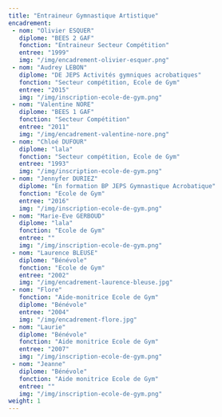 ```yaml
---
title: "Entraineur Gymnastique Artistique"
encadrement:
 - nom: "Olivier ESQUER"
   diplome: "BEES 2 GAF"
   fonction: "Entraineur Secteur Compétition"
   entree: "1999"
   img: "/img/encadrement-olivier-esquer.png"
 - nom: "Audrey LEBON"
   diplome: "DE JEPS Activités gymniques acrobatiques"
   fonction: "Secteur compétition, Ecole de Gym"
   entree: "2015"
   img: "/img/inscription-ecole-de-gym.png"
 - nom: "Valentine NORE"
   diplome: "BEES 1 GAF"
   fonction: "Secteur Compétition"
   entree: "2011"
   img: "/img/encadrement-valentine-nore.png"
 - nom: "Chloé DUFOUR"
   diplome: "lala"
   fonction: "Secteur compétition, Ecole de Gym"
   entree: "1993"
   img: "/img/inscription-ecole-de-gym.png"
 - nom: "Jennyfer DURIEZ"
   diplome: "En formation BP JEPS Gymnastique Acrobatique"
   fonction: "Ecole de Gym"
   entree: "2016"
   img: "/img/inscription-ecole-de-gym.png"
 - nom: "Marie-Eve GERBOUD"
   diplome: "lala"
   fonction: "Ecole de Gym"
   entree: ""
   img: "/img/inscription-ecole-de-gym.png"
 - nom: "Laurence BLEUSE"
   diplome: "Bénévole"
   fonction: "Ecole de Gym"
   entree: "2002"
   img: "/img/encadrement-laurence-bleuse.jpg"
 - nom: "Flore"
   fonction: "Aide-monitrice Ecole de Gym"
   diplome: "Bénévole"
   entree: "2004"
   img: "/img/encadrement-flore.jpg"
 - nom: "Laurie"
   diplome: "Bénévole"
   fonction: "Aide monitrice Ecole de Gym"
   entree: "2007"
   img: "/img/inscription-ecole-de-gym.png"
 - nom: "Jeanne"
   diplome: "Bénévole"
   fonction: "Aide monitrice Ecole de Gym"
   entree: ""
   img: "/img/inscription-ecole-de-gym.png"
weight: 1
---
```

